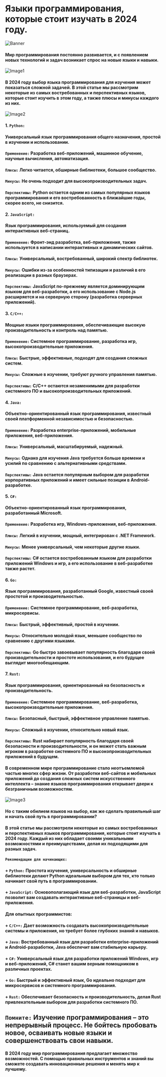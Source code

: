 # Языки программирования, которые стоит изучать в 2024 году.
![Banner](https://external-content.duckduckgo.com/iu/?u=https%3A%2F%2Ftse1.mm.bing.net%2Fth%3Fid%3DOIP.vnaW6KID7uv2KZmLRhfQLgHaEh%26pid%3DApi&f=1&ipt=ab5bb72bdc3672d2ec858e00dd5d5393e9ba7282999794927b8603a437c0e343&ipo=images)
#### Мир программирования постоянно развивается, и с появлением новых технологий и задач возникает спрос на новые языки и навыки.
![Image1](https://external-content.duckduckgo.com/iu/?u=https%3A%2F%2Ftse2.mm.bing.net%2Fth%3Fid%3DOIP.qnRB4irBG5RoejOk6omxAgHaEK%26pid%3DApi&f=1&ipt=53c7bf45a8626d42f77d4681bca0c8c1a34e29945f102eba1256318bdc85cb9f&ipo=images)
#### В 2024 году выбор языка программирования для изучения может показаться сложной задачей. В этой статье мы рассмотрим некоторые из самых востребованных и перспективных языков, которые стоит изучить в этом году, а также плюсы и минусы каждого из них.
![Image2](https://external-content.duckduckgo.com/iu/?u=https%3A%2F%2Ftse1.mm.bing.net%2Fth%3Fid%3DOIP.xVRWKk-wVJrFYggOLgULiAHaEU%26pid%3DApi&f=1&ipt=e76c702a5c569de6b38f08041c6ccac0df5f7298889273f8447565430f295958&ipo=images)
#### 1. `Python:`
#### Универсальный язык программирования общего назначения, простой в изучении и использовании.
#### `Применение:` Разработка веб-приложений, машинное обучение, научные вычисления, автоматизация.
#### `Плюсы:` Легко читается, обширные библиотеки, большое сообщество.
#### `Минусы:` Не очень подходит для высокопроизводительных задач.
#### `Перспективы:` Python остается одним из самых популярных языков программирования и его востребованность в ближайшие годы, скорее всего, не снизится.
#### 2. `JavaScript:`
#### Язык программирования, используемый для создания интерактивных веб-страниц.
#### `Применение:` Фронт-энд разработка, веб-приложения, также используется в написании интерактивных и динамических сайтов.
#### `Плюсы:` Универсальный, востребованный, широкий спектр библиотек.
#### `Минусы:` Ошибки из-за особенностей типизации и различий в его реализации в разных браузерах.
#### `Перспективы:` JavaScript по-прежнему является доминирующим языком для веб-разработки, а его использование с Node.js расширяется и на серверную сторону (разработка серверных приложений).
#### 3. `C/C++:`
#### Мощные языки программирования, обеспечивающие высокую производительность и контроль над памятью.
#### `Применение:` Системное программирование, разработка игр, высокопроизводительные приложения.
#### `Плюсы:` Быстрые, эффективные, подходят для создания сложных систем.
#### `Минусы:` Сложные в изучении, требуют ручного управления памятью.
#### `Перспективы:` C/C++ остаются незаменимыми для разработки системного ПО и высокопроизводительных приложений.
#### 4. `Java:`
#### Объектно-ориентированный язык программирования, известный своей платформенной независимостью и безопасностью.
#### `Применение:` Разработка enterprise-приложений, мобильные приложения, веб-приложения.
#### `Плюсы:` Универсальный, масштабируемый, надежный.
#### `Минусы:`  Однако для изучения Java требуется больше времени и усилий по сравнению с альтернативными средствами.
#### `Перспективы:` Java остается популярным выбором для разработки корпоративных приложений и имеет сильные позиции в Android-разработке.
#### 5. `C#:`
#### Объектно-ориентированный язык программирования, разработанный Microsoft.
#### `Применение:` Разработка игр, Windows-приложения, веб-приложения.
#### `Плюсы:` Легкий в изучении, мощный, интегрирован с .NET Framework.
#### `Минусы:` Менее универсальный, чем некоторые другие языки.
#### `Перспективы:` C# остается востребованным языком для разработки приложений Windows и игр, а его использование в веб-разработке также растет.
#### 6. `Go:`
#### Язык программирования, разработанный Google, известный своей простотой и производительностью.
#### `Применение:` Системное программирование, веб-разработка, микросервисы.
#### `Плюсы:` Быстрый, эффективный, простой в изучении.
#### `Минусы:` Относительно молодой язык, меньшее сообщество по сравнению с другими языками.
#### `Перспективы:` Go быстро завоевывает популярность благодаря своей производительности и простоте использования, и его будущее выглядит многообещающим.
#### 7. `Rust:`
#### Язык программирования, ориентированный на безопасность и производительность.
#### `Применение:` Системное программирование, веб-разработка, высокопроизводительные приложения.
#### `Плюсы:` Безопасный, быстрый, эффективное управление памятью.
#### `Минусы:` Сложный в изучении, относительно новый язык.
#### `Перспективы:` Rust набирает популярность благодаря своей безопасности и производительности, и он может стать важным игроком в разработке системного ПО и высокопроизводительных приложений в будущем.

#### В современном мире программирование стало неотъемлемой частью многих сфер жизни. От разработки веб-сайтов и мобильных приложений до создания сложных систем искусственного интеллекта – знание языков программирования открывает двери к безграничным возможностям.
![Image3](https://external-content.duckduckgo.com/iu/?u=https%3A%2F%2Ftse2.mm.bing.net%2Fth%3Fid%3DOIP.07Tx_cIvFkfYW_KMWeT84wHaEn%26pid%3DApi&f=1&ipt=9e837b32670c7868ac9f5ac44355639b8301a9e62fa365630fd04ea2d368f9e3&ipo=images)
#### Но с таким обилием языков на выбор, как же сделать правильный шаг и начать свой путь в программировании?
#### В этой статье мы рассмотрели некоторые из самых востребованных и перспективных языков программирования, которые стоит изучать в 2024 году. Каждый из них обладает своими уникальными возможностями и преимуществами, делая их подходящими для разных задач.
#### `Рекомендации для начинающих:`
#### +	`Python:` Простота изучения, универсальность и обширные библиотеки делают Python идеальным выбором для тех, кто только начинает свой путь в программировании.
#### +	`JavaScript:` Основополагающий язык для веб-разработки, JavaScript позволит вам создавать интерактивные веб-страницы и веб-приложения.
#### Для опытных программистов:
#### +	`C/C++:` Дает возможность создавать высокопроизводительные системы и приложения, но требует более глубоких знаний и навыков.
#### +	`Java:` Востребованный язык для разработки enterprise-приложений и Android-разработки, Java обеспечит вам стабильную карьеру.
#### +	`C#:` Универсальный язык для разработки приложений Windows, игр и веб-приложений, C# станет вашим верным помощником в различных проектах.
#### +	`Go:` Быстрый и эффективный язык, Go идеально подходит для микросервисов и системного программирования.
#### +	`Rust:` Обеспечивает безопасность и производительность, делая Rust привлекательным выбором для разработки системного ПО.

## `Помните:` Изучение программирования – это непрерывный процесс. Не бойтесь пробовать новое, осваивать новые языки и совершенствовать свои навыки.
#### В 2024 году мир программирования предлагает множество возможностей. С помощью правильных инструментов и знаний вы сможете создавать инновационные решения и менять мир к лучшему.
